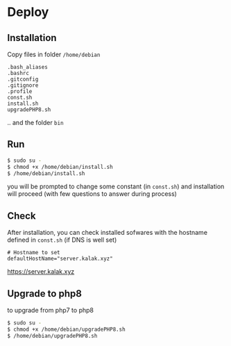 # Deploy

## Installation

Copy files in folder `/home/debian`

```
.bash_aliases
.bashrc
.gitconfig
.gitignore
.profile
const.sh
install.sh
upgradePHP8.sh
```

.. and the folder `bin`

## Run

```bash
$ sudo su -
$ chmod +x /home/debian/install.sh
$ /home/debian/install.sh
```

you will be prompted to change some constant (in `const.sh`) and installation will proceed
(with few questions to answer during process)

## Check

After installation, you can check installed sofwares with the hostname defined in `const.sh`
(if DNS is well set)

```
# Hostname to set
defaultHostName="server.kalak.xyz"
```

https://server.kalak.xyz

## Upgrade to php8

to upgrade from php7 to php8

```bash
$ sudo su -
$ chmod +x /home/debian/upgradePHP8.sh
$ /home/debian/upgradePHP8.sh
```
